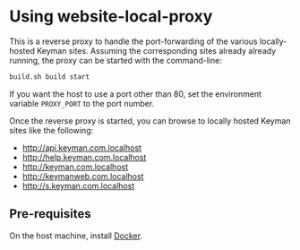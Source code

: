 # Using website-local-proxy

This is a reverse proxy to handle the port-forwarding of the various locally-hosted Keyman sites. Assuming the corresponding sites already already running, the proxy can be started with the command-line:
```bash
build.sh build start
```

If you want the host to use a port other than 80, set the environment variable `PROXY_PORT` to the port number.

Once the reverse proxy is started, you can browse to locally hosted Keyman sites like the following:
* http://api.keyman.com.localhost
* http://help.keyman.com.localhost
* http://keyman.com.localhost
* http://keymanweb.com.localhost
* http://s.keyman.com.localhost

## Pre-requisites
On the host machine, install [Docker](https://docs.docker.com/get-docker/).
